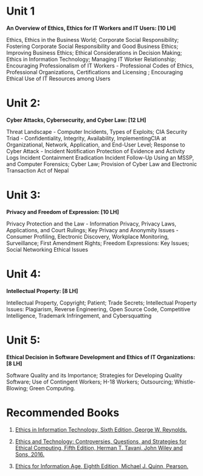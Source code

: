 # Unit 1

<p align="justify">

<b> An Overview of Ethics, Ethics for IT Workers and IT Users: [10 LH]</b>

Ethics, Ethics in the Business World; Corporate Social Responsibility; Fostering Corporate Social Responsibility and Good  Business Ethics; Improving Business Ethics; Ethical Considerations in Decision Making; Ethics in Information Technology; Managing IT  Worker Relationship; Encouraging Professionalism of IT Workers - Professional Codes of Ethics, Professional Organizations, Certifications and Licensing ; Encouraging Ethical Use of IT Resources among Users
</p>

# Unit 2:

<p align="justify">

<b>Cyber Attacks, Cybersecurity, and Cyber Law: [12 LH]</b>

Threat Landscape - Computer Incidents, Types of Exploits; CIA Security Triad - Confidentiality, Integrity, Availability, ImplementingCIA at Organizational, Network, Application, and End-User Level; Response to Cyber Attack - Incident Notification Protection of Evidence and Activity Logs Incident Containment Eradication Incident Follow-Up Using an MSSP, and Computer Forensics; Cyber Law; Provision of Cyber Law and Electronic Transaction Act of Nepal
</p>

# Unit 3:

<p align="justify">

<b>Privacy and Freedom of Expression: [10 LH]</b>

Privacy Protection and the Law - Information Privacy, Privacy Laws, Applications, and Court Rulings; Key Privacy and Anonymity Issues - Consumer Profiling, Electronic Discovery, Workplace Monitoring, Surveillance; First Amendment Rights; Freedom Expressions: Key Issues; Social Networking Ethical Issues
</p>

# Unit 4:

<p align="justify">

<b>Intellectual Property: [8 LH]</b>

Intellectual Property, Copyright; Patient; Trade Secrets; Intellectual Property Issues: Plagiarism, Reverse Engineering, Open Source Code, Competitive Intelligence, Trademark Infringement, and Cybersquatting
</p>

# Unit 5:

<p align="justify">

<b>Ethical Decision in Software Development and Ethics of IT Organizations: [8 LH]</b>

Software Quality and its Importance; Strategies for Developing Quality Software; Use of Contingent Workers; H-18 Workers; Outsourcing; Whistle-Blowing; Green Computing.
</p>

# Recommended Books

1. [Ethics in Information Technology, Sixth Edition, George W. Reynolds.](./RecommendedBooks/Ethics%20in%20Information%20Technology%20by%20George%20W.%20Reynolds%206th%20Edition.pdf)

2. [Ethics and Technology: Controversies, Questions, and Strategies for Ethical Computing, Fifth Edition, Herman T. Tavani, John Wiley and Sons, 2016.](./RecommendedBooks/Ethics%20and%20Technology%20by%20Herman%20T.%20Tavani.pdf)

3. [Ethics for Information Age, Eighth Edition, Michael J. Quinn, Pearson.](./RecommendedBooks/Ethics%20for%20Information%20Age,%20Eighth%20Edition,%20Michael%20J.%20Quinn,%20Pearson.pdf)